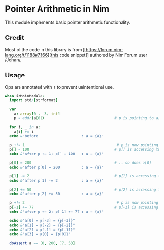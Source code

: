 # Pointer Arithmetic in Nim


This module implements basic pointer arithmetic functionality.

## Credit
Most of the code in this library is from [[https://forum.nim-lang.org/t/1188#7366][this code snippet]] authored by
Nim Forum user /Jehan/.

## Usage

Ops are annotated with `!` to prevent unintentional use.

```nim
when isMainModule:
  import std/[strformat]

  var
    a: array[0 .. 3, int]
    p = addr(a[0])                                # p is pointing to a[0]

  for i, _ in a:
    a[i] += i
  echo &"before                    : a = {a}"

  p +!= 1                                          # p is now pointing to a[1]
  p[] = 100                                       # p[] is accessing the contents of a[1]
  echo &"after p += 1; p[] = 100   : a = {a}"

  p[0] = 200                                      # .. so does p[0]
  echo &"after p[0] = 200          : a = {a}"

  p[1] -= 2                                       # p[1] is accessing the contents of a[2]
  echo &"after p[1] -= 2           : a = {a}"

  p[2] += 50                                      # p[2] is accessing the contents of a[3]
  echo &"after p[2] += 50          : a = {a}"

  p +!= 2                                          # p is now pointing to a[3]
  p[-1] += 77                                     # p[-1] is accessing the contents of a[2]
  echo &"after p += 2; p[-1] += 77 : a = {a}"

  echo &"a[0] = p[-3] = {p[-3]}"
  echo &"a[1] = p[-2] = {p[-2]}"
  echo &"a[2] = p[-1] = {p[-1]}"
  echo &"a[3] = p[0] = {p[0]}"

  doAssert a == [0, 200, 77, 53]
```
